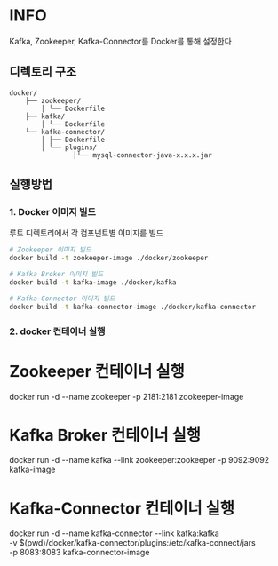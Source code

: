 # INFO

Kafka, Zookeeper, Kafka-Connector를 Docker를 통해 설정한다

## 디렉토리 구조

```
docker/
    ├── zookeeper/
        │ └── Dockerfile
    ├── kafka/
        │ └── Dockerfile
    └── kafka-connector/
        │ ├── Dockerfile
        │ └── plugins/
                │└── mysql-connector-java-x.x.x.jar
```

## 실행방법

### 1. Docker 이미지 빌드

루트 디렉토리에서 각 컴포넌트별 이미지를 빌드

```bash
# Zookeeper 이미지 빌드
docker build -t zookeeper-image ./docker/zookeeper

# Kafka Broker 이미지 빌드
docker build -t kafka-image ./docker/kafka

# Kafka-Connector 이미지 빌드
docker build -t kafka-connector-image ./docker/kafka-connector
```

### 2. docker 컨테이너 실행

# Zookeeper 컨테이너 실행

docker run -d --name zookeeper -p 2181:2181 zookeeper-image

# Kafka Broker 컨테이너 실행

docker run -d --name kafka --link zookeeper:zookeeper -p 9092:9092 kafka-image

# Kafka-Connector 컨테이너 실행

docker run -d --name kafka-connector --link kafka:kafka \
 -v $(pwd)/docker/kafka-connector/plugins:/etc/kafka-connect/jars \
 -p 8083:8083 kafka-connector-image
